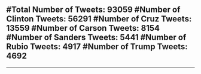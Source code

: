 #Total Number of Tweets: 93059 
#Number of Clinton Tweets: 56291
#Number of Cruz Tweets: 13559
#Number of Carson Tweets: 8154
#Number of Sanders Tweets: 5441
#Number of Rubio Tweets: 4917
#Number of Trump Tweets: 4692
---
---
